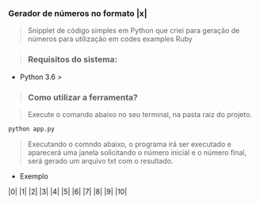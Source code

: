 ### Gerador de números no formato |x|

> Snipplet de código simples em Python que criei para geração de números para utilização em codes examples Ruby

> ### Requisitos do sistema:

- Python 3.6 >

> ### Como utilizar a ferramenta?

> Execute o comando abaixo no seu terminal, na pasta raiz do projeto.

```python
python app.py
```
> Executando o comndo abaixo, o programa irá ser executado e aparecerá uma janela solicitando o número inicial e o número final, será gerado um arquivo txt com o resultado.

- Exemplo

|0|
|1|
|2|
|3|
|4|
|5|
|6|
|7|
|8|
|9|
|10|
